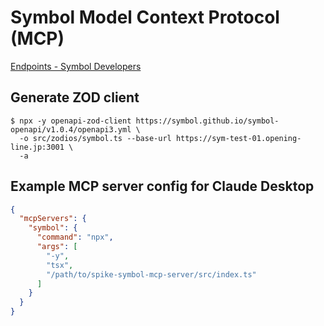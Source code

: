 # Symbol Model Context Protocol (MCP)

[Endpoints \- Symbol Developers](https://symbol.github.io/symbol-openapi/v1.0.4/)

## Generate ZOD client

```shell
$ npx -y openapi-zod-client https://symbol.github.io/symbol-openapi/v1.0.4/openapi3.yml \
  -o src/zodios/symbol.ts --base-url https://sym-test-01.opening-line.jp:3001 \
  -a
```

## Example MCP server config for Claude Desktop

```json
{
  "mcpServers": {
    "symbol": {
      "command": "npx",
      "args": [
        "-y",
        "tsx",
        "/path/to/spike-symbol-mcp-server/src/index.ts"
      ]
    }
  }
}
```
